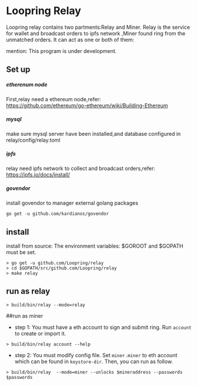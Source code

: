 # Loopring Relay
Loopring relay contains two partments:Relay and Miner. Relay is the service for wallet and broadcast orders to ipfs network ,Miner found ring from the unmatched orders. It can act as one or both of them:<br>

mention:
This program is under development.

## Set up
##### etherenum node
First,relay need a ethereum node,refer:<br>
https://github.com/ethereum/go-ethereum/wiki/Building-Ethereum

##### mysql
make sure mysql server have been installed,and database configured in relay/config/relay.toml

##### ipfs
relay need ipfs network to collect and broadcast orders,refer:<br>
https://ipfs.io/docs/install/

##### govendor
install govendor to manager external golang packages
```
go get -u github.com/kardianos/govendor
```

## install
install from source:
The environment variables: $GOROOT and $GOPATH must be set. 
```
> go get -u github.com/Loopring/relay
> cd $GOPATH/src/github.com/Loopring/relay
> make relay
```

## run as relay
```
> build/bin/relay --mode=relay
```


##run as miner


- step 1: You must have a eth account to sign and submit ring. Run `account ` to create or import it.
```
> build/bin/relay account --help
```
- step 2: You must modify config file. Set `miner.miner` to eth account which can be found in `keystore-dir`.
Then, you can run as follow.
```
> build/bin/relay  --mode=miner --unlocks $mineraddress --passwords $passwords

```
